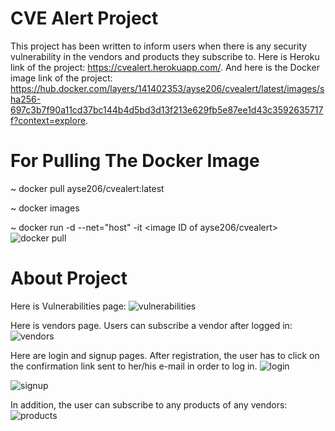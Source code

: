 # CVE Alert Project

This project has been written to inform users when there is any security vulnerability in the vendors and products they subscribe to. Here is Heroku link of the project: https://cvealert.herokuapp.com/.
And here is the Docker image link of the project: https://hub.docker.com/layers/141402353/ayse206/cvealert/latest/images/sha256-697c3b7f90a11cd37bc144b4d5bd3d13f213e629fb5e87ee1d43c3592635717f?context=explore.
# For Pulling The Docker Image
~ docker pull ayse206/cvealert:latest

~ docker images

~ docker run -d --net="host" -it <image ID of ayse206/cvealert>
![docker pull](https://github.com/java-sql-enerjisa-bootcamp/spring-boot-project-assignment-acbr5/blob/main/images/Screenshot%20at%202021-03-14%2023-19-45.png)

# About Project
Here is Vulnerabilities page:
![vulnerabilities](https://github.com/java-sql-enerjisa-bootcamp/spring-boot-project-assignment-acbr5/blob/main/images/Screenshot%20at%202021-03-14%2016-39-10.png)

Here is vendors page. Users can subscribe a vendor after logged in:
![vendors](https://github.com/java-sql-enerjisa-bootcamp/spring-boot-project-assignment-acbr5/blob/main/images/Screenshot%20at%202021-03-14%2016-39-35.png)

Here are login and signup pages. After registration, the user has to click on the confirmation link sent to her/his e-mail in order to log in.
![login](https://github.com/java-sql-enerjisa-bootcamp/spring-boot-project-assignment-acbr5/blob/main/images/Screenshot%20at%202021-03-14%2016-39-50.png)

![signup](https://github.com/java-sql-enerjisa-bootcamp/spring-boot-project-assignment-acbr5/blob/main/images/Screenshot%20at%202021-03-14%2016-40-04.png)

In addition, the user can subscribe to any products of any vendors:
![products](https://github.com/java-sql-enerjisa-bootcamp/spring-boot-project-assignment-acbr5/blob/main/images/Screenshot%20at%202021-03-14%2016-42-00.png)

